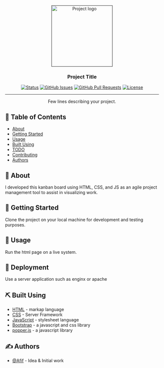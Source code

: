 <p align="center">
  <a href="" rel="noopener">
 <img width=200px height=200px src="https://i.imgur.com/6wj0hh6.jpg" alt="Project logo"></a>
</p>

<h3 align="center">Project Title</h3>

<div align="center">

[![Status](https://img.shields.io/badge/status-active-success.svg)]()
[![GitHub Issues](https://img.shields.io/github/issues/kylelobo/The-Documentation-Compendium.svg)](https://github.com/kylelobo/The-Documentation-Compendium/issues)
[![GitHub Pull Requests](https://img.shields.io/github/issues-pr/kylelobo/The-Documentation-Compendium.svg)](https://github.com/kylelobo/The-Documentation-Compendium/pulls)
[![License](https://img.shields.io/badge/license-MIT-blue.svg)](/LICENSE)

</div>

---

<p align="center"> Few lines describing your project.
    <br> 
</p>

## 📝 Table of Contents

- [About](#about)
- [Getting Started](#getting_started)
- [Usage](#usage)
- [Built Using](#built_using)
- [TODO](../TODO.md)
- [Contributing](../CONTRIBUTING.md)
- [Authors](#authors)


## 🧐 About <a name = "about"></a>

I developed this kanban board using HTML, CSS, and JS as an agile project management tool to assist in visualizing work.

## 🏁 Getting Started <a name = "getting_started"></a>

Clone the project on your local machine for development and testing purposes.

## 🎈 Usage <a name="usage"></a>

Run the html page on a live system.


## 🚀 Deployment <a name = "deployment"></a>

Use a server application such as enginx or apache 

## ⛏️ Built Using <a name = "built_using"></a>

- [HTML](https://html.com/) - markap language
- [CSS]() - Server Framework
- [JavaScript](https://www.javascript.com/) - stylesheet language
- [Bootstrap](https://getbootstrap.com/) - a javascript and css library
- [popper.js](https://popper.js.org/) - a javascript library

## ✍️ Authors <a name = "authors"></a>

- [@Afif](https://github.com/afif86) - Idea & Initial work





